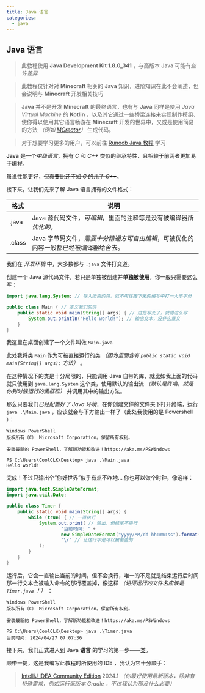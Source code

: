 ```yaml
---
title: Java 语言
categories:
  - java
---
```


## Java 语言

> 此教程使用 **Java Development Kit 1.8.0_341** ，与高版本 Java 可能有*些许差异*

> 此教程仅针对对 **Minecraft** 相关的 **Java** 知识，进阶知识在此不会阐述，但会说明与 **Minecraft** 开发相关技巧

> **Java** 并不是开发 **Minecraft** 的最终语言，也有与 **Java** 同样是使用 *Java Virtual Machine* 的 **Kotlin** ，以及其它通过一些桥梁连接来实现制作模组、使你得以使用其它语言畅游在 **Minecraft** 开发的世界中，又或是使用简易的方法 *（例如 [MCreator](https://mcreator.net/)）* 生成代码。

> 对于想要学习更多的用户，可以前往 [Runoob Java 教程](https://www.runoob.com/java) 学习

**Java** 是一个*中级语言*，拥有 *C* 和 *C++* 类似的继承特性，且相较于前两者更加易于编程。

虽说性能更好，~~但真要比还不如 *C* 的儿子 *C++*~~。

接下来，让我们先来了解 Java 语言拥有的文件格式：

| 格式     | 说明                                             |
|--------|------------------------------------------------|
| .java  | Java 源代码文件，*可编辑*，里面的注释等是没有被编译器所*优化的*。          |
| .class | Java 字节码文件，*需要十分精通方可自由编辑*，可被优化的内容一般都已经被编译器给舍去。 |

我们在 *开发环境* 中，大多数都与 ```.java``` 文件打交道。

创建一个 Java 源代码文件，若只是单独被创建并**单独被使用**，你一般只需要这么写：

``` java
import java.lang.System; // 导入所需的类，就不用在接下来的编写中打一大串字母

public class Main { // 定义我们的类
    public static void main(String[] args) { // 这是写死了，就得这么写
        System.out.println("Hello world!"); // 输出文本，没什么意义
    }
}
```

我这里在桌面创建了一个文件叫做 ```Main.java```

此处我将类 ```Main``` 作为可被直接运行的类 *（因为里面含有 ```public static void main(String[] args);``` 方法）* 。

在这种情况下的类是十分局限的，只能调用 Java 自带的库，就比如我上面的代码就只使用到 ```java.lang.System``` 这个类，使用默认的输出流 *（默认是终端，就是你到时候运行的黑框框）* 并调用其中的输出方法。

那么只要我们*已经配置好了 Java 环境*，在你创建文件的文件夹下打开终端，运行 ```java .\Main.java``` ，应该就会与下方输出一样了（此处我使用的是 Powershell ）：

```
Windows PowerShell
版权所有（C） Microsoft Corporation。保留所有权利。

安装最新的 PowerShell，了解新功能和改进！https://aka.ms/PSWindows

PS C:\Users\CoolCLK\Desktop> java .\Main.java
Hello world!
```

完成！不过只输出个“你好世界”似乎有点不咋地... 你也可以做个时钟，像这样：

``` java
import java.text.SimpleDateFormat;
import java.util.Date;

public class Timer {
    public static void main(String[] args) {
        while (true) { // 一直执行
            System.out.print( // 输出，但结尾不换行
                    "当前时间: " + 
                    new SimpleDateFormat("yyyy/MM/dd hh:mm:ss").format(new Date()) + // 格式化当前日期
                    "\r" // 让这行字是可以被覆盖的
            );
        }
    }
}
```

运行后，它会一直输出当前的时间，但不会换行，唯一的不足就是结束运行后时间那一行文本会被输入命令的那行覆盖掉，像这样 *（记得运行的文件名应该是 ```Timer.java``` ！）* ：

```
Windows PowerShell
版权所有（C） Microsoft Corporation。保留所有权利。

安装最新的 PowerShell，了解新功能和改进！https://aka.ms/PSWindows

PS C:\Users\CoolCLK\Desktop> java .\Timer.java
当前时间: 2024/04/27 07:07:36
```

接下来，我们正式进入到 Java **语言** 的学习的第一步——[类](class.md)。

顺带一提，这是我编写此教程时所使用的 IDE ，我认为它十分顺手：

> [IntelliJ IDEA Community Edition](https://www.jetbrains.com/zh-cn/idea/download/download-thanks.html?platform=windows&code=IIC) 2024.1 *（你最好使用最新版本，除非有特殊需求，例如运行低版本 Gradle ，不过我认为那没什么必要）*
